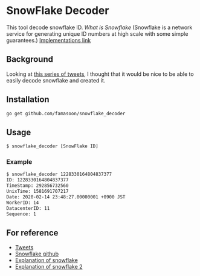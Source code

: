 SnowFlake Decoder
===

This tool decode snowflake ID.
*What is Snowflake*
(Snowflake is a network service for generating unique ID numbers at high scale with some simple guarantees.) [Implementations link](https://github.com/twitter-archive/snowflake/tree/b3f6a3c6ca8e1b6847baa6ff42bf72201e2c2231)

## Background
Looking at [this series of tweets](https://twitter.com/conspirator0/status/1227063249440509952), I thought that it would be nice to be able to easily decode snowflake and created it.

## Installation
```sh
go get github.com/famasoon/snowflake_decoder
```

## Usage
```sh
$ snowflake_decoder [SnowFlake ID]
```

### Example
```sh
$ snowflake_decoder 1228330164804837377
ID: 1228330164804837377
TimeStamp: 292856732560
UnixTime: 1581691707217
Date: 2020-02-14 23:48:27.00000001 +0900 JST
WorkerID: 14
DatacenterID: 11
Sequence: 1
```

## For reference
- [Tweets](https://twitter.com/conspirator0/status/1227063249440509952)
- [Snowflake github](https://github.com/twitter-archive/snowflake/tree/b3f6a3c6ca8e1b6847baa6ff42bf72201e2c2231)
- [Explanation of snowflake](https://yoshipc.net/tweet-id-to-mili-sec/)
- [Explanation of snowflake 2](https://www.slideshare.net/moaikids/20130901-snowflake)
